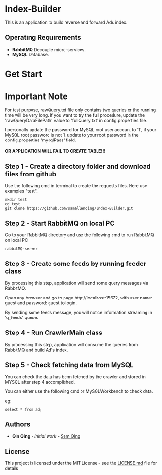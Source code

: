 # Index-Builder

This is an application to build reverse and forward Ads index.

## Operating Requirements
- **RabbitMQ** Decouple micro-services.
- **MySQL** Database.


# Get Start

# Important Note
For test purpose, rawQuery.txt file only contains two queries or the running time will be very long. If you want to try
the full procedure, update the 'rawQueryDataFilePath' value to 'fullQuery.txt' in config.properties file.

I personally update the password for MySQL root user account to '1', if your MySQL root password is not 1, update to your
root password in the config.properties 'mysqlPass' field.

#### OR APPLICATION WILL FAIL TO CREATE TABLE!!!

## Step 1 - Create a directory folder and download files from github

Use the following cmd in terminal to create the requests files. Here use examples "test".
```
mkdir test
cd test
git clone https://github.com/samallenqing/Index-Builder.git

```

## Step 2 - Start RabbitMQ on local PC

Go to your RabbitMQ directory and use the following cmd to run RabbitMQ on local PC

```
rabbitMQ-server

```

## Step 3 - Create some feeds by running feeder class

By processing this step, application will send some query messages via RabbitMQ.

Open any browser and go to page http://localhost:15672, with user name: guest and password: guest to login.

By sending some feeds message, you will notice information streaming in 'q_feeds' queue.


## Step 4 - Run CrawlerMain class

By processing this step, application will consume the queries from RabbitMQ and build Ad's index.

## Step 5 - Check fetching data from MySQL
You can check the data has benn fetched by the crawler and stored in MYSQL after step 4 accomplished.

You can either use the following cmd or MySQLWorkbench to check data.

eg:

```
select * from ad;

```



## Authors

* **Qin Qing** - *Initial work* - [Sam Qing](https://github.com/samallenqing)

## License

This project is licensed under the MIT License - see the [LICENSE.md](LICENSE.md) file for details
